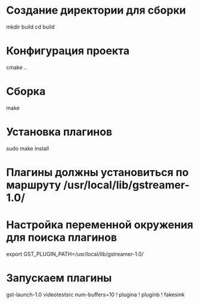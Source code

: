 # Создание директории для сборки
mkdir build
cd build

# Конфигурация проекта
cmake ..

# Сборка
make

# Установка плагинов
sudo make install

# Плагины должны установиться по маршруту /usr/local/lib/gstreamer-1.0/

# Настройка переменной окружения для поиска плагинов
export GST_PLUGIN_PATH=/usr/local/lib/gstreamer-1.0/

# Запускаем плагины
gst-launch-1.0 videotestsrc num-buffers=10 ! plugina ! pluginb ! fakesink